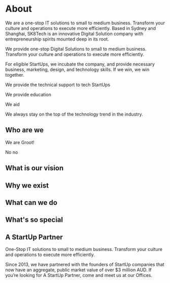


# About

We are a one-stop IT solutions to small to medium business. Transform your culture and operations to execute more efficiently.
Based in Sydney and Shanghai, SK8Tech is an innovative Digital Solution company with entrepreneurship spirits mounted deep in its root. 

We provide one-stop Digital Solutions to small to medium business. Transform your culture and operations to execute more efficiently.

For eligible StartUps, we incubate the company, and provide necessary business, marketing, design, and technology skills. If we win, we win together.

We provide the technical support to tech StartUps

We provide education

We aid

We always stay on the top of the technology trend in the industry.

## Who are we

We are Groot! 

No no

## What is our vision

## Why we exist

## What can we do

## What's so special

##

## A StartUp Partner
One-Stop IT solutions to small to medium business. Transform your culture and operations to execute more efficiently.

Since 2013, we have partnered with the founders of StartUp companies that now have an aggregate, public market value of over $3 million AUD. If you’re looking for A StartUp Partner, come and meet us at our Offices.
